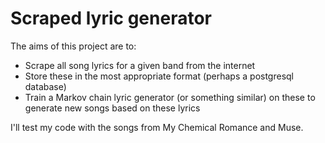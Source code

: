 # Scraped lyric generator

The aims of this project are to:
* Scrape all song lyrics for a given band from the internet
* Store these in the most appropriate format (perhaps a postgresql database)
* Train a Markov chain lyric generator (or something similar) on these to generate new songs based on these lyrics

I'll test my code with the songs from My Chemical Romance and Muse.
